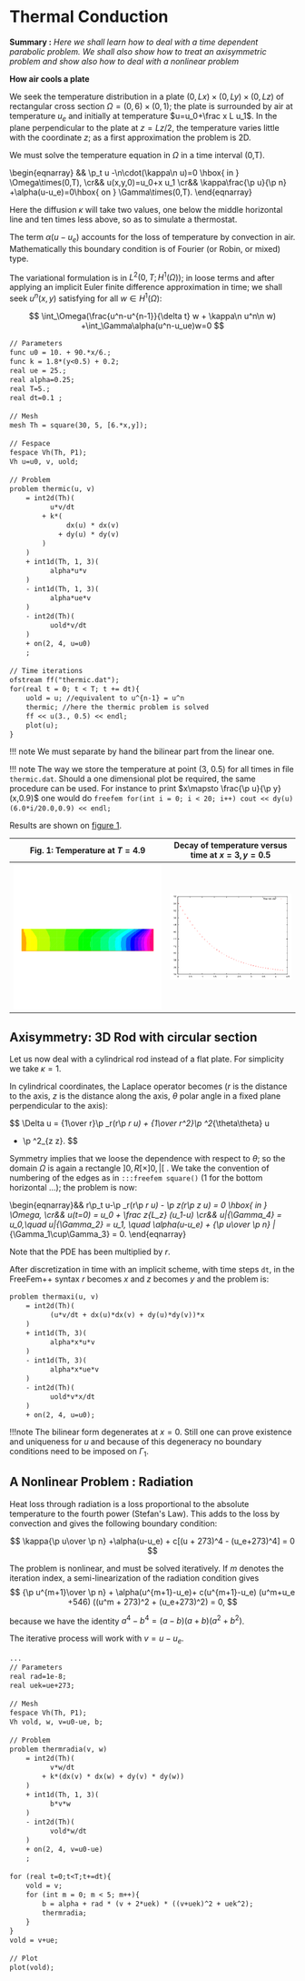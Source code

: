 # Thermal Conduction

**Summary :** _Here we shall learn how to deal with a time dependent parabolic problem. We shall also show how to treat an axisymmetric problem and show also how to deal with a nonlinear problem_

**How air cools a plate**

We seek the temperature distribution in a plate $(0,Lx)\times(0,Ly)\times(0,Lz)$ of rectangular cross section $\Omega=(0,6)\times(0,1)$; the plate is surrounded by air at temperature $u_e$ and initially at temperature $u=u_0+\frac x L u_1$. In the plane perpendicular to the plate at $z=Lz/2$, the temperature varies little with the coordinate $z$; as a first approximation the problem is 2D.

We must solve the temperature equation in $\Omega$ in a time interval (0,T).

\begin{eqnarray}
&&
\p_t u -\n\cdot(\kappa\n u)=0 \hbox{ in } \Omega\times(0,T),
\cr&&
u(x,y,0)=u_0+x u_1
\cr&&
\kappa\frac{\p u}{\p n} +\alpha(u-u_e)=0\hbox{ on } \Gamma\times(0,T).
\end{eqnarray}

Here the diffusion $\kappa$ will take two values, one below the middle horizontal line and ten times less above, so as to simulate a thermostat.

The term $\alpha(u-u_e)$ accounts for the loss of temperature by convection in air. Mathematically this boundary condition is of Fourier (or Robin, or mixed) type.

The variational formulation is in $L^2(0,T;H^1(\Omega))$; in loose terms and after applying an implicit Euler finite difference approximation in time; we shall seek $u^n(x,y)$ satisfying for all $w\in H^1(\Omega)$:

$$
\int_\Omega(\frac{u^n-u^{n-1}}{\delta t} w + \kappa\n u^n\n w) +\int_\Gamma\alpha(u^n-u_ue)w=0
$$

```freefem
// Parameters
func u0 = 10. + 90.*x/6.;
func k = 1.8*(y<0.5) + 0.2;
real ue = 25.;
real alpha=0.25;
real T=5.;
real dt=0.1 ;

// Mesh
mesh Th = square(30, 5, [6.*x,y]);

// Fespace
fespace Vh(Th, P1);
Vh u=u0, v, uold;

// Problem
problem thermic(u, v)
	= int2d(Th)(
		  u*v/dt
		+ k*(
			  dx(u) * dx(v)
			+ dy(u) * dy(v)
		)
	)
	+ int1d(Th, 1, 3)(
		  alpha*u*v
	)
	- int1d(Th, 1, 3)(
		  alpha*ue*v
	)
	- int2d(Th)(
		  uold*v/dt
	)
	+ on(2, 4, u=u0)
	;

// Time iterations
ofstream ff("thermic.dat");
for(real t = 0; t < T; t += dt){
	uold = u; //equivalent to u^{n-1} = u^n
	thermic; //here the thermic problem is solved
	ff << u(3., 0.5) << endl;
	plot(u);
}
```

!!! note
	We must separate by hand the bilinear part from the linear one.

!!! note
	The way we store the temperature at point (3, 0.5) for all times in file `thermic.dat`. Should a one dimensional plot be required, the same procedure can be used. For instance to print $x\mapsto \frac{\p u}{\p y}(x,0.9)$ one would do
	```freefem
	for(int i = 0; i < 20; i++) cout << dy(u)(6.0*i/20.0,0.9) << endl;
	```

Results are shown on [figure 1](#Fig1).

|<a name="Fig1">Fig. 1</a>: Temperature at $T=4.9$|Decay of temperature versus time at $x=3, y=0.5$|
|:----:|:----:|
|![Temperature](images/thermic.png)|![Temperature decay](images/thermicvst.png)|

## Axisymmetry: 3D Rod with circular section

Let us now deal with a cylindrical rod instead of a flat plate. For simplicity we take $\kappa=1$.

In cylindrical coordinates, the Laplace operator becomes ($r$ is the distance to the axis, $z$ is the distance along the axis, $\theta$ polar angle in a fixed plane perpendicular to the axis):

$$
\Delta u = {1\over r}\p _r(r\p _r u) + {1\over r^2}\p ^2_{\theta\theta} u
 + \p ^2_{z z}.
$$

Symmetry implies that we loose the dependence with respect to $\theta$; so the domain $\Omega$ is again a rectangle $]0,R[\times]0,|[$ . We take the convention of numbering of the edges as in `:::freefem square()` (1 for the bottom horizontal ...); the problem is now:

\begin{eqnarray}&&
r\p_t u-\p _r(r\p _r u) - \p _z(r\p _z u) = 0 \hbox{ in } \Omega,
\cr&&
u(t=0) = u_0 + \frac z{L_z} (u_1-u)
\cr&&
u|_{\Gamma_4} = u_0,\quad u|_{\Gamma_2} = u_1,
\quad \alpha(u-u_e) + {\p u\over \p n} |_{\Gamma_1\cup\Gamma_3} = 0.
\end{eqnarray}

Note that the PDE has been multiplied by $r$.

After discretization in time with an implicit scheme, with time steps `dt`, in the FreeFem++ syntax $r$ becomes $x$ and $z$ becomes $y$ and the problem is:

```freefem
problem thermaxi(u, v)
	= int2d(Th)(
		  (u*v/dt + dx(u)*dx(v) + dy(u)*dy(v))*x
	)
	+ int1d(Th, 3)(
		  alpha*x*u*v
	)
	- int1d(Th, 3)(
		  alpha*x*ue*v
	)
	- int2d(Th)(
		  uold*v*x/dt
	)
	+ on(2, 4, u=u0);
```

!!!note
	The bilinear form degenerates at $x=0$. Still one can prove existence and uniqueness for $u$ and because of this degeneracy no boundary conditions need to be imposed on $\Gamma_1$.

## A Nonlinear Problem : Radiation

Heat loss through radiation is a loss proportional to the absolute temperature to the fourth power (Stefan's Law). This adds to the loss by convection and gives the following boundary condition:

$$
\kappa{\p u\over \p n} +\alpha(u-u_e) + c[(u + 273)^4 - (u_e+273)^4] = 0
$$

The problem is nonlinear, and must be solved iteratively. If $m$ denotes the iteration index, a semi-linearization of the radiation condition gives
$$
{\p u^{m+1}\over \p n} + \alpha(u^{m+1}-u_e)+ c(u^{m+1}-u_e)
(u^m+u_e +546) ((u^m + 273)^2 + (u_e+273)^2) = 0,
$$

because we have the identity $a^4 - b^4 = (a-b)(a+b)(a^2+b^2)$.

The iterative process will work with $v=u-u_e$.

```freefem
...
// Parameters
real rad=1e-8;
real uek=ue+273;

// Mesh
fespace Vh(Th, P1);
Vh vold, w, v=u0-ue, b;

// Problem
problem thermradia(v, w)
	= int2d(Th)(
		  v*w/dt
		+ k*(dx(v) * dx(w) + dy(v) * dy(w))
	)
	+ int1d(Th, 1, 3)(
		  b*v*w
	)
	- int2d(Th)(
		  vold*w/dt
	)
	+ on(2, 4, v=u0-ue)
	;

for (real t=0;t<T;t+=dt){
	vold = v;
	for (int m = 0; m < 5; m++){
		b = alpha + rad * (v + 2*uek) * ((v+uek)^2 + uek^2);
		thermradia;
	}
}
vold = v+ue;

// Plot
plot(vold);
```
